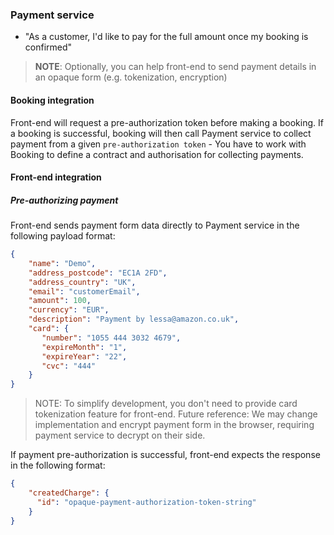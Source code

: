 ### Payment service

* "As a customer, I'd like to pay for the full amount once my booking is confirmed"

> **NOTE**: Optionally, you can help front-end to send payment details in an opaque form (e.g. tokenization, encryption)

#### Booking integration

Front-end will request a pre-authorization token before making a booking. If a booking is successful, booking will then call Payment service to collect payment from a given `pre-authorization token` - You have to work with Booking to define a contract and authorisation for collecting payments.

#### Front-end integration

##### Pre-authorizing payment

Front-end sends payment form data directly to Payment service in the following payload format:

```json
{
    "name": "Demo",
    "address_postcode": "EC1A 2FD",
    "address_country": "UK",
    "email": "customerEmail",
    "amount": 100,
    "currency": "EUR",
    "description": "Payment by lessa@amazon.co.uk",
    "card": {
       "number": "1055 444 3032 4679",
       "expireMonth": "1",
       "expireYear": "22",
       "cvc": "444"
    }
}
```

> NOTE: To simplify development, you don't need to provide card tokenization feature for front-end.
> Future reference: We may change implementation and encrypt payment form in the browser, requiring payment service to decrypt on their side.

If payment pre-authorization is successful, front-end expects the response in the following format:

```json
{
    "createdCharge": {
      "id": "opaque-payment-authorization-token-string"
    }
}
```
